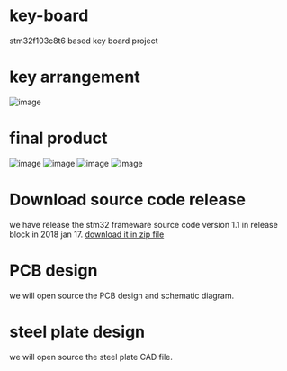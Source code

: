# key-board
stm32f103c8t6 based key board project
# key arrangement 
![image](https://images2017.cnblogs.com/blog/921211/201801/921211-20180117181028834-390364139.png)
# final product
![image](https://images2017.cnblogs.com/blog/921211/201801/921211-20180117185737756-657273322.jpg)
![image](https://img.alicdn.com/imgextra/i2/671845967/TB2Je2YncnI8KJjSspeXXcwIpXa_!!671845967.jpg)
![image](https://img.alicdn.com/imgextra/i4/671845967/TB2YTfEndfJ8KJjy0FeXXXKEXXa_!!671845967.jpg)
![image](https://img.alicdn.com/imgextra/i3/671845967/TB2Va.Lnf6H8KJjSspmXXb2WXXa_!!671845967.jpg)
# Download source code release
we have release the stm32 frameware source code version 1.1 in release block in 2018 jan 17.
[download it in zip file](https://github.com/qiaosiyi/key-board/releases)
# PCB design
we will open source the PCB design and schematic diagram.
# steel plate design
we will open source the steel plate CAD file.
